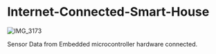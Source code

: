 # Internet-Connected-Smart-House
![IMG_3173](https://user-images.githubusercontent.com/74070082/151723021-02d6ce09-7025-42d1-b774-8ec367704b51.jpg)

Sensor Data from Embedded microcontroller hardware connected. 
